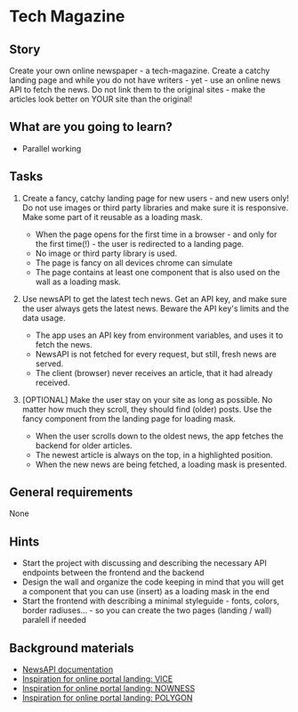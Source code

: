 # Tech Magazine

## Story

Create your own online newspaper - a tech-magazine. Create a catchy landing page and while you do not have writers - yet - use an online news API to fetch the news. Do not link them to the original sites - make the articles look better on YOUR site than the original!

## What are you going to learn?

- Parallel working

## Tasks

1. Create a fancy, catchy landing page for new users - and new users only! Do not use images or third party libraries and make sure it is responsive. Make some part of it reusable as a loading mask.
    - When the page opens for the first time in a browser - and only for the first time(!) - the user is redirected to a landing page.
    - No image or third party library is used.
    - The page is fancy on all devices chrome can simulate
    - The page contains at least one component that is also used on the wall as a loading mask.

2. Use newsAPI to get the latest tech news. Get an API key, and make sure the user always gets the latest news. Beware the API key's limits and the data usage.
    - The app uses an API key from environment variables, and uses it to fetch the news.
    - NewsAPI is not fetched for every request, but still, fresh news are served.
    - The client (browser) never receives an article, that it had already received.

3. [OPTIONAL] Make the user stay on your site as long as possible. No matter how much they scroll, they should find (older) posts. Use the fancy component from the landing page for loading mask.
    - When the user scrolls down to the oldest news, the app fetches the backend for older articles.
    - The newest article is always on the top, in a highlighted position.
    - When the new news are being fetched, a loading mask is presented.

## General requirements

None

## Hints

- Start the project with discussing and describing the necessary API endpoints between the frontend and the backend
- Design the wall and organize the code keeping in mind that you will get a component that you can use (insert) as a loading mask in the end
- Start the frontend with describing a minimal styleguide - fonts, colors, border radiuses... - so you can create the two pages (landing / wall) paralell if needed 

## Background materials

- <i class="far fa-exclamation"></i> [NewsAPI documentation](https://newsapi.org/)
- [Inspiration for online portal landing: VICE](https://vice.com/)
- [Inspiration for online portal landing: NOWNESS](https://nowness.com/)
- [Inspiration for online portal landing: POLYGON](https://www.polygon.com)
